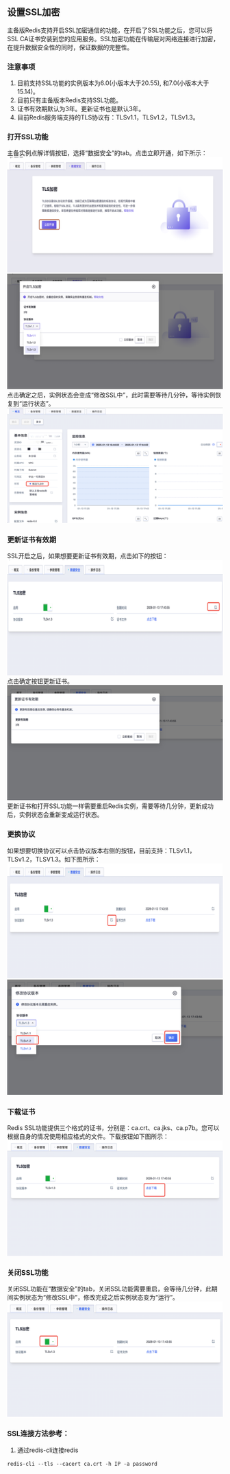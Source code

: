 ## 设置SSL加密

主备版Redis支持开启SSL加密通信的功能，在开启了SSL功能之后，您可以将SSL CA证书安装到您的应用服务。SSL加密功能在传输层对网络连接进行加密，在提升数据安全性的同时，保证数据的完整性。

### 注意事项
1. 目前支持SSL功能的实例版本为6.0(小版本大于20.55), 和7.0(小版本大于15.14)。
2. 目前只有主备版本Redis支持SSL功能。
3. 证书有效期默认为3年。更新证书也是默认3年。
4. 目前Redis服务端支持的TLS协议有：TLSv1.1，TLSv1.2，TLSv1.3。

### 打开SSL功能
主备实例点解详情按钮，选择“数据安全”的tab。点击立即开通，如下所示：
![image](/images/ssl1.png)
![image](/images/ssl2.png)
点击确定之后，实例状态会变成“修改SSL中”，此时需要等待几分钟，等待实例恢复到“运行状态”。
![image](/images/ssl3.png)

### 更新证书有效期
SSL开启之后，如果想要更新证书有效期，点击如下的按钮：
![image](/images/ssl4.png)
点击确定按钮更新证书。
![image](/images/ssl5.png)
更新证书和打开SSL功能一样需要重启Redis实例，需要等待几分钟，更新成功后，实例状态会重新变成运行状态。

### 更换协议
如果想要切换协议可以点击协议版本右侧的按钮，目前支持：TLSv1.1，TLSv1.2，TLSV1.3。如下图所示：
![image](/images/ssl6.png)
![image](/images/ssl7.png)

### 下载证书
Redis SSL功能提供三个格式的证书，分别是：ca.crt、ca.jks、ca.p7b。您可以根据自身的情况使用相应格式的文件。下载按钮如下图所示：
![image](/images/ssl8.png)

### 关闭SSL功能
关闭SSL功能在“数据安全”的tab，关闭SSL功能需要重启，会等待几分钟，此期间实例状态为“修改SSL中”，修改完成之后实例状态变为“运行”。
![image](/images/ssl9.png)


### SSL连接方法参考：
1. 通过redis-cli连接redis
```
redis-cli --tls --cacert ca.crt -h IP -a password
```